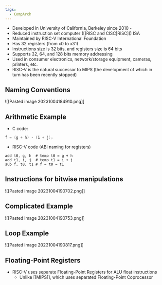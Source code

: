 ```yaml
---
tags:
  - CompArch
---
```

- Developed in University of California, Berkeley since 2010 -
- Reduced instruction set computer ([[RISC and CISC|RISC]]) ISA 
- Maintained by RISC-V International Foundation 
- Has 32 registers (from x0 to x31)
- Instructions size is 32 bits, and registers size is 64 bits 
- Supports 32, 64, and 128 bits memory addressing 
- Used in consumer electronics, network/storage equipment, cameras, printers, etc. 
- RISC-V is the natural successor to MIPS (the development of which in turn has been recently stopped)
## Naming Conventions
![[Pasted image 20231004184910.png]]
## Arithmetic Example
- C code:
``` C
f = (g + h) - (i + j);
```
- RISC-V code (ABI naming for registers)
``` RISC-V
add t0, g, h  # temp t0 = g + h 
add t1, i, j  # temp t1 = i + j 
sub f, t0, t1 # f = t0 − t1
```
## Instructions for bitwise manipulations
![[Pasted image 20231004190702.png]]
## Complicated Example
![[Pasted image 20231004190753.png]]
## Loop Example
![[Pasted image 20231004190817.png]]
## Floating-Point Registers
- RISC-V uses separate Floating-Point Registers for ALU float instructions
	- Unlike [[MIPS]], which uses separated Floating-Point Coprocessor  
